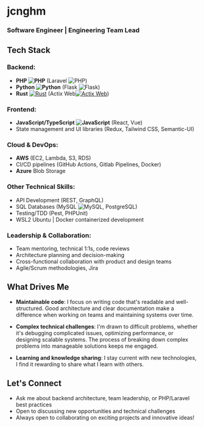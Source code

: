 # jcnghm
### Software Engineer | Engineering Team Lead

## Tech Stack
### Backend:
- **PHP ![PHP](https://img.shields.io/badge/-PHP-black?style=flat-square&logo=PHP)** (Laravel ![PHP](https://img.shields.io/badge/-laravel-black?style=flat-square&logo=laravel))
- **Python ![Python](https://img.shields.io/badge/-Python-black?style=flat-square&logo=Python)** (Flask ![Flask](https://img.shields.io/badge/-Flask-black?style=flat-square&logo=flask))
- **Rust** [![Rust](https://img.shields.io/badge/Rust-%23000000.svg?logo=rust&logoColor=white)](#) (Actix Web[![Actix Web](https://img.shields.io/badge/Actix%20Web-%23000000.svg?logo=actix&logoColor=white)](#))

### Frontend:
- **JavaScript/TypeScript ![JavaScript](https://img.shields.io/badge/-JavaScript-black?style=flat-square&logo=javascript)** (React, Vue)
- State management and UI libraries (Redux, Tailwind CSS, Semantic-UI)

### Cloud & DevOps:
- **AWS** (EC2, Lambda, S3, RDS)
- CI/CD pipelines (GitHub Actions, Gitlab Pipelines, Docker)
- **Azure** Blob Storage

### Other Technical Skills:
- API Development (REST, GraphQL)
- SQL Databases (MySQL ![MySQL](https://img.shields.io/badge/-MySQL-black?style=flat-square&logo=mysql), PostgreSQL)
- Testing/TDD (Pest, PHPUnit)
- WSL2 Ubuntu | Docker containerized development

### Leadership & Collaboration:
- Team mentoring, technical 1:1s, code reviews
- Architecture planning and decision-making
- Cross-functional collaboration with product and design teams
- Agile/Scrum methodologies, Jira

## What Drives Me

- **Maintainable code**: I focus on writing code that's readable and well-structured. Good architecture and clear documentation make a difference when working on teams and maintaining systems over time.
  
- **Complex technical challenges**: I'm drawn to difficult problems, whether it's debugging complicated issues, optimizing performance, or designing scalable systems. The process of breaking down complex problems into manageable solutions keeps me engaged.
  
- **Learning and knowledge sharing**: I stay current with new technologies, I find it rewarding to share what I learn with others.
  
## Let's Connect
- Ask me about backend architecture, team leadership, or PHP/Laravel best practices
- Open to discussing new opportunities and technical challenges
- Always open to collaborating on exciting projects and innovative ideas!

